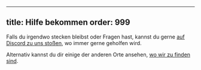 ***

title: Hilfe bekommen
order: 999
----------

Falls du irgendwo stecken bleibst oder Fragen hast, kannst du gerne [auf Discord zu uns stoßen](https://discord.freesewing.org/), wo immer gerne geholfen wird.

Alternativ kannst du dir einige der anderen Orte ansehen, [wo wir zu finden sind](/community/where/).
